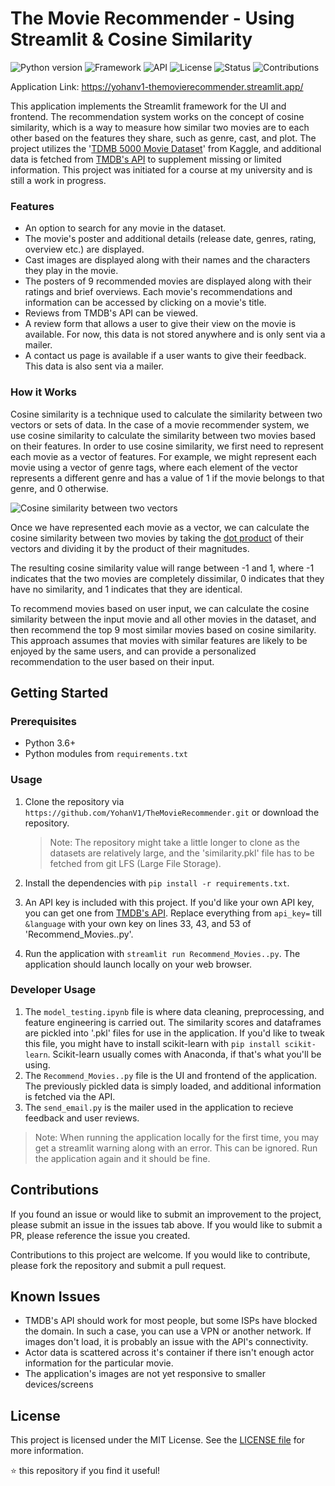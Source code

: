 # The Movie Recommender - Using Streamlit & Cosine Similarity

![Python version](https://img.shields.io/badge/Python-3.11.0-lightgrey) ![Framework](https://img.shields.io/badge/Framework-Streamlit-blue) ![API](https://img.shields.io/badge/API-TMDB-red) ![License](https://img.shields.io/badge/License-MIT-orange)
![Status](https://img.shields.io/badge/Status-Active-brightgreen) ![Contributions](https://img.shields.io/badge/Contributions-Welcome-green)

Application Link: https://yohanv1-themovierecommender.streamlit.app/

This application implements the Streamlit framework for the UI and frontend. The recommendation system works on the concept of cosine similarity, which is a way to measure how similar two movies are to each other based on the features they share, such as genre, cast, and plot. The project utilizes the '[TDMB 5000 Movie Dataset](https://www.kaggle.com/datasets/tmdb/tmdb-movie-metadata?select=tmdb_5000_movies.csv)' from Kaggle, and additional data is fetched from [TMDB's API](https://developers.themoviedb.org/3/getting-started/introduction) to supplement missing or limited information. This project was initiated for a course at my university and is still a work in progress. 

### Features
* An option to search for any movie in the dataset.
* The movie's poster and additional details (release date, genres, rating, overview etc.) are displayed.
* Cast images are displayed along with their names and the characters they play in the movie.
* The posters of 9 recommended movies are displayed along with their ratings and brief overviews. Each movie's recommendations and information can be accessed by clicking on a movie's title.
* Reviews from TMDB's API can be viewed.
* A review form that allows a user to give their view on the movie is available. For now, this data is not stored anywhere and is only sent via a mailer.
* A contact us page is available if a user wants to give their feedback. This data is also sent via a mailer.

### How it Works
Cosine similarity is a technique used to calculate the similarity between two vectors or sets of data. In the case of a movie recommender system, we use cosine similarity to calculate the similarity between two movies based on their features. In order to use cosine similarity, we first need to represent each movie as a vector of features. For example, we might represent each movie using a vector of genre tags, where each element of the vector represents a different genre and has a value of 1 if the movie belongs to that genre, and 0 otherwise.

![Cosine similarity between two vectors](https://storage.googleapis.com/lds-media/images/cosine-similarity-vectors.original.jpg)

Once we have represented each movie as a vector, we can calculate the cosine similarity between two movies by taking the [dot product](https://www.geeksforgeeks.org/cosine-similarity/) of their vectors and dividing it by the product of their magnitudes. 

The resulting cosine similarity value will range between -1 and 1, where -1 indicates that the two movies are completely dissimilar, 0 indicates that they have no similarity, and 1 indicates that they are identical.

To recommend movies based on user input, we can calculate the cosine similarity between the input movie and all other movies in the dataset, and then recommend the top 9 most similar movies based on cosine similarity. This approach assumes that movies with similar features are likely to be enjoyed by the same users, and can provide a personalized recommendation to the user based on their input.

## Getting Started

### Prerequisites
* Python 3.6+
* Python modules from ```requirements.txt```

### Usage
1. Clone the repository via ```https://github.com/YohanV1/TheMovieRecommender.git``` or download the repository. 

   > Note: The repository might take a little longer to clone as the datasets are relatively large, and the 'similarity.pkl' file has to be fetched from git LFS (Large File Storage).
2. Install the dependencies with ```pip install -r requirements.txt```.
3. An API key is included with this project. If you'd like your own API key, you can get one from [TMDB's API](https://developers.themoviedb.org/3/getting-started/introduction). Replace everything from ```api_key=``` till ```&language``` with your own key on lines 33, 43, and 53 of 'Recommend_Movies..py'.
4. Run the application with ```streamlit run Recommend_Movies..py```. The application should launch locally on your web browser.

### Developer Usage
1. The `model_testing.ipynb` file is where data cleaning, preprocessing, and feature engineering is carried out. The similarity scores and dataframes are pickled into '.pkl' files for use in the application. If you'd like to tweak this file, you might have to install scikit-learn with `pip install scikit-learn`. Scikit-learn usually comes with Anaconda, if that's what you'll be using.
2. The `Recommend_Movies..py` file is the UI and frontend of the application. The previously pickled data is simply loaded, and additional information is fetched via the API. 
3. The `send_email.py` is the mailer used in the application to recieve feedback and user reviews. 

> Note: When running the application locally for the first time, you may get a streamlit warning along with an error. This can be ignored. Run the application again and it should be fine.
## Contributions
If you found an issue or would like to submit an improvement to the project, please submit an issue in the issues tab above. If you would like to submit a PR, please reference the issue you created.

Contributions to this project are welcome. If you would like to contribute, please fork the repository and submit a pull request.

## Known Issues
* TMDB's API should work for most people, but some ISPs have blocked the domain. In such a case, you can use a VPN or another network. If images don't load, it is probably an issue with the API's connectivity.
* Actor data is scattered across it's container if there isn't enough actor information for the particular movie.
* The application's images are not yet responsive to smaller devices/screens

## License
This project is licensed under the MIT License. See the [LICENSE file](https://github.com/YohanV1/TheMovieRecommender/blob/main/LICENSE) for more information.

⭐ this repository if you find it useful!
